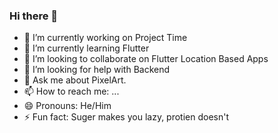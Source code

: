 ### Hi there 👋

- 🔭 I’m currently working on Project Time
- 🌱 I’m currently learning Flutter
- 👯 I’m looking to collaborate on Flutter Location Based Apps
- 🤔 I’m looking for help with Backend
- 💬 Ask me about PixelArt.
- 📫 How to reach me: ...
- 😄 Pronouns: He/Him
- ⚡ Fun fact: Suger makes you lazy, protien doesn't

<!--
**sukhchainn/sukhchainn** is a ✨ _special_ ✨ repository because its `README.md` (this file) appears on your GitHub profile.

Here are some ideas to get you started:

-->
